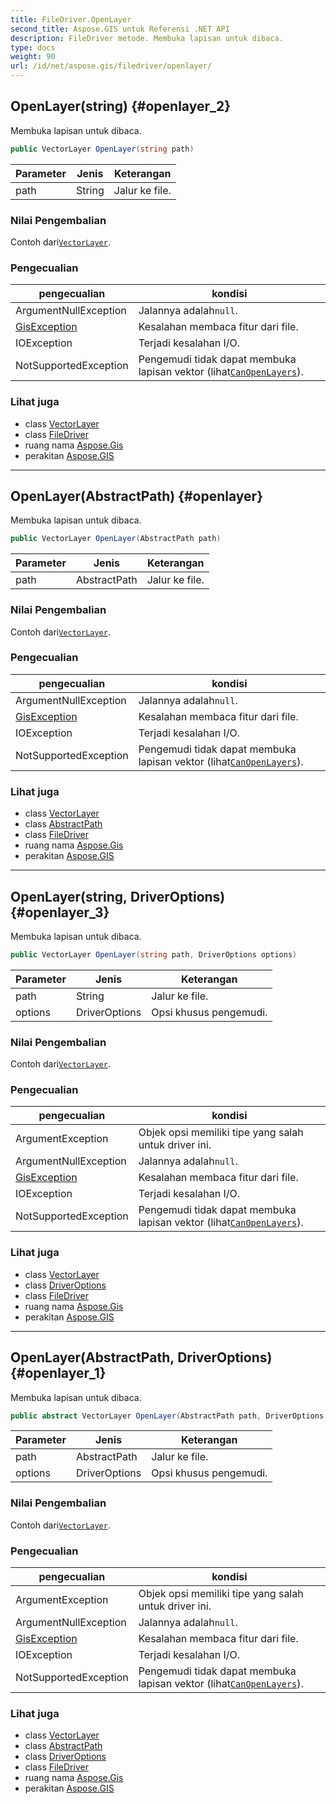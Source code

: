 ```yaml
---
title: FileDriver.OpenLayer
second_title: Aspose.GIS untuk Referensi .NET API
description: FileDriver metode. Membuka lapisan untuk dibaca.
type: docs
weight: 90
url: /id/net/aspose.gis/filedriver/openlayer/
---
```

## OpenLayer(string) {#openlayer_2}

Membuka lapisan untuk dibaca.

```csharp
public VectorLayer OpenLayer(string path)
```

| Parameter | Jenis | Keterangan |
| --- | --- | --- |
| path | String | Jalur ke file. |

### Nilai Pengembalian

Contoh dari[`VectorLayer`](../../vectorlayer/).

### Pengecualian

| pengecualian | kondisi |
| --- | --- |
| ArgumentNullException | Jalannya adalah`null`. |
| [GisException](../../gisexception/) | Kesalahan membaca fitur dari file. |
| IOException | Terjadi kesalahan I/O. |
| NotSupportedException | Pengemudi tidak dapat membuka lapisan vektor (lihat[`CanOpenLayers`](../canopenlayers/)). |

### Lihat juga

* class [VectorLayer](../../vectorlayer/)
* class [FileDriver](../)
* ruang nama [Aspose.Gis](../../filedriver/)
* perakitan [Aspose.GIS](../../../)

---

## OpenLayer(AbstractPath) {#openlayer}

Membuka lapisan untuk dibaca.

```csharp
public VectorLayer OpenLayer(AbstractPath path)
```

| Parameter | Jenis | Keterangan |
| --- | --- | --- |
| path | AbstractPath | Jalur ke file. |

### Nilai Pengembalian

Contoh dari[`VectorLayer`](../../vectorlayer/).

### Pengecualian

| pengecualian | kondisi |
| --- | --- |
| ArgumentNullException | Jalannya adalah`null`. |
| [GisException](../../gisexception/) | Kesalahan membaca fitur dari file. |
| IOException | Terjadi kesalahan I/O. |
| NotSupportedException | Pengemudi tidak dapat membuka lapisan vektor (lihat[`CanOpenLayers`](../canopenlayers/)). |

### Lihat juga

* class [VectorLayer](../../vectorlayer/)
* class [AbstractPath](../../abstractpath/)
* class [FileDriver](../)
* ruang nama [Aspose.Gis](../../filedriver/)
* perakitan [Aspose.GIS](../../../)

---

## OpenLayer(string, DriverOptions) {#openlayer_3}

Membuka lapisan untuk dibaca.

```csharp
public VectorLayer OpenLayer(string path, DriverOptions options)
```

| Parameter | Jenis | Keterangan |
| --- | --- | --- |
| path | String | Jalur ke file. |
| options | DriverOptions | Opsi khusus pengemudi. |

### Nilai Pengembalian

Contoh dari[`VectorLayer`](../../vectorlayer/).

### Pengecualian

| pengecualian | kondisi |
| --- | --- |
| ArgumentException | Objek opsi memiliki tipe yang salah untuk driver ini. |
| ArgumentNullException | Jalannya adalah`null`. |
| [GisException](../../gisexception/) | Kesalahan membaca fitur dari file. |
| IOException | Terjadi kesalahan I/O. |
| NotSupportedException | Pengemudi tidak dapat membuka lapisan vektor (lihat[`CanOpenLayers`](../canopenlayers/)). |

### Lihat juga

* class [VectorLayer](../../vectorlayer/)
* class [DriverOptions](../../driveroptions/)
* class [FileDriver](../)
* ruang nama [Aspose.Gis](../../filedriver/)
* perakitan [Aspose.GIS](../../../)

---

## OpenLayer(AbstractPath, DriverOptions) {#openlayer_1}

Membuka lapisan untuk dibaca.

```csharp
public abstract VectorLayer OpenLayer(AbstractPath path, DriverOptions options)
```

| Parameter | Jenis | Keterangan |
| --- | --- | --- |
| path | AbstractPath | Jalur ke file. |
| options | DriverOptions | Opsi khusus pengemudi. |

### Nilai Pengembalian

Contoh dari[`VectorLayer`](../../vectorlayer/).

### Pengecualian

| pengecualian | kondisi |
| --- | --- |
| ArgumentException | Objek opsi memiliki tipe yang salah untuk driver ini. |
| ArgumentNullException | Jalannya adalah`null`. |
| [GisException](../../gisexception/) | Kesalahan membaca fitur dari file. |
| IOException | Terjadi kesalahan I/O. |
| NotSupportedException | Pengemudi tidak dapat membuka lapisan vektor (lihat[`CanOpenLayers`](../canopenlayers/)). |

### Lihat juga

* class [VectorLayer](../../vectorlayer/)
* class [AbstractPath](../../abstractpath/)
* class [DriverOptions](../../driveroptions/)
* class [FileDriver](../)
* ruang nama [Aspose.Gis](../../filedriver/)
* perakitan [Aspose.GIS](../../../)


